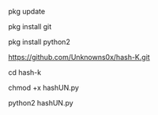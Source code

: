 pkg update 


pkg install git


pkg install python2


https://github.com/Unknowns0x/hash-K.git


cd hash-k


chmod +x hashUN.py


python2 hashUN.py
